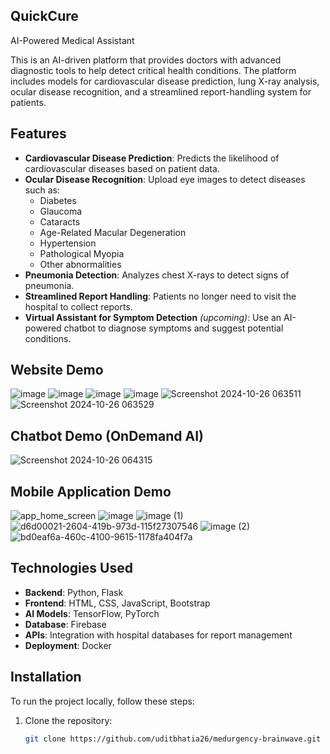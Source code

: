 ## QuickCure
AI-Powered Medical Assistant

This is an AI-driven platform that provides doctors with advanced diagnostic tools to help detect critical health conditions. The platform includes models for cardiovascular disease prediction, lung X-ray analysis, ocular disease recognition, and a streamlined report-handling system for patients. 

## Features
- **Cardiovascular Disease Prediction**: Predicts the likelihood of cardiovascular diseases based on patient data.
- **Ocular Disease Recognition**: Upload eye images to detect diseases such as:
  - Diabetes
  - Glaucoma
  - Cataracts
  - Age-Related Macular Degeneration
  - Hypertension
  - Pathological Myopia
  - Other abnormalities
- **Pneumonia Detection**: Analyzes chest X-rays to detect signs of pneumonia.
- **Streamlined Report Handling**: Patients no longer need to visit the hospital to collect reports.
- **Virtual Assistant for Symptom Detection** *(upcoming)*: Use an AI-powered chatbot to diagnose symptoms and suggest potential conditions.
  
## Website Demo
![image](https://github.com/user-attachments/assets/5c8af89c-825c-4481-b2e7-cee9128fe756)
![image](https://github.com/user-attachments/assets/678e6a05-79c7-4c3b-b5ce-c2973c2e329b)
![image](https://github.com/user-attachments/assets/b6a8da64-1ed4-42ae-bb2d-74840556139f)
![image](https://github.com/user-attachments/assets/dbe04904-dc6e-4c4f-9cef-7097dac67178)
![Screenshot 2024-10-26 063511](https://github.com/user-attachments/assets/0566a3e9-4fb8-4d6e-841d-e5c03daa878f)
![Screenshot 2024-10-26 063529](https://github.com/user-attachments/assets/08808024-e19d-41b7-9301-b084fb0f07f6)

## Chatbot Demo (OnDemand AI)
![Screenshot 2024-10-26 064315](https://github.com/user-attachments/assets/915f98e1-9521-48d8-babc-cf6fcb4f9d97)

## Mobile Application Demo

![app_home_screen](https://github.com/user-attachments/assets/e4e8032e-5a79-4f5a-9b49-e6dc61ce6e88)
![image](https://github.com/user-attachments/assets/a5120765-ded6-4a77-879e-b5440460f58e)
![image (1)](https://github.com/user-attachments/assets/f8362380-7c85-495f-ac71-7e7042dfc862)
![d6d00021-2604-419b-973d-115f27307546](https://github.com/user-attachments/assets/8350bbb8-da01-47bc-9862-23f5616d9961)
![image (2)](https://github.com/user-attachments/assets/1d73ed76-cdc7-443a-86d8-79db6574edc3)
![bd0eaf6a-460c-4100-9615-1178fa404f7a](https://github.com/user-attachments/assets/d7acc433-7ab8-4297-8f8e-b916e026662c)






## Technologies Used
- **Backend**: Python, Flask
- **Frontend**: HTML, CSS, JavaScript, Bootstrap
- **AI Models**: TensorFlow, PyTorch
- **Database**: Firebase
- **APIs**: Integration with hospital databases for report management
- **Deployment**: Docker

## Installation

To run the project locally, follow these steps:

1. Clone the repository:
   ```bash
   git clone https://github.com/uditbhatia26/medurgency-brainwave.git


